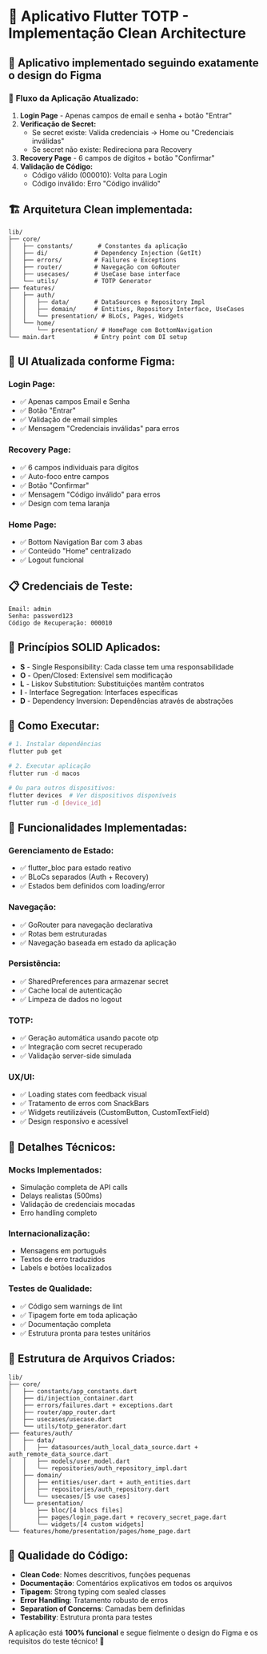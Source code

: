 # 🔐 Aplicativo Flutter TOTP - Implementação Clean Architecture

## 📱 Aplicativo implementado seguindo exatamente o design do Figma

### 🎯 **Fluxo da Aplicação Atualizado:**

1. **Login Page** - Apenas campos de email e senha + botão "Entrar"
2. **Verificação de Secret:**
   - Se secret existe: Valida credenciais → Home ou "Credenciais inválidas"
   - Se secret não existe: Redireciona para Recovery
3. **Recovery Page** - 6 campos de dígitos + botão "Confirmar"
4. **Validação de Código:**
   - Código válido (000010): Volta para Login
   - Código inválido: Erro "Código inválido"

## 🏗️ **Arquitetura Clean implementada:**

```
lib/
├── core/
│   ├── constants/       # Constantes da aplicação
│   ├── di/             # Dependency Injection (GetIt)
│   ├── errors/         # Failures e Exceptions
│   ├── router/         # Navegação com GoRouter
│   ├── usecases/       # UseCase base interface
│   └── utils/          # TOTP Generator
├── features/
│   ├── auth/
│   │   ├── data/       # DataSources e Repository Impl
│   │   ├── domain/     # Entities, Repository Interface, UseCases
│   │   └── presentation/ # BLoCs, Pages, Widgets
│   └── home/
│       └── presentation/ # HomePage com BottomNavigation
└── main.dart           # Entry point com DI setup
```

## 🎨 **UI Atualizada conforme Figma:**

### **Login Page:**
- ✅ Apenas campos Email e Senha
- ✅ Botão "Entrar" 
- ✅ Validação de email simples
- ✅ Mensagem "Credenciais inválidas" para erros

### **Recovery Page:**
- ✅ 6 campos individuais para dígitos
- ✅ Auto-foco entre campos
- ✅ Botão "Confirmar"
- ✅ Mensagem "Código inválido" para erros
- ✅ Design com tema laranja

### **Home Page:**
- ✅ Bottom Navigation Bar com 3 abas
- ✅ Conteúdo "Home" centralizado
- ✅ Logout funcional

## 📋 **Credenciais de Teste:**

```
Email: admin
Senha: password123
Código de Recuperação: 000010
```

## 🔄 **Princípios SOLID Aplicados:**

- **S** - Single Responsibility: Cada classe tem uma responsabilidade
- **O** - Open/Closed: Extensível sem modificação
- **L** - Liskov Substitution: Substituições mantêm contratos
- **I** - Interface Segregation: Interfaces específicas
- **D** - Dependency Inversion: Dependências através de abstrações

## 🚀 **Como Executar:**

```bash
# 1. Instalar dependências
flutter pub get

# 2. Executar aplicação
flutter run -d macos

# Ou para outros dispositivos:
flutter devices  # Ver dispositivos disponíveis
flutter run -d [device_id]
```

## 🧩 **Funcionalidades Implementadas:**

### **Gerenciamento de Estado:**
- ✅ flutter_bloc para estado reativo
- ✅ BLoCs separados (Auth + Recovery)
- ✅ Estados bem definidos com loading/error

### **Navegação:**
- ✅ GoRouter para navegação declarativa
- ✅ Rotas bem estruturadas
- ✅ Navegação baseada em estado da aplicação

### **Persistência:**
- ✅ SharedPreferences para armazenar secret
- ✅ Cache local de autenticação
- ✅ Limpeza de dados no logout

### **TOTP:**
- ✅ Geração automática usando pacote otp
- ✅ Integração com secret recuperado
- ✅ Validação server-side simulada

### **UX/UI:**
- ✅ Loading states com feedback visual
- ✅ Tratamento de erros com SnackBars
- ✅ Widgets reutilizáveis (CustomButton, CustomTextField)
- ✅ Design responsivo e acessível

## 🎯 **Detalhes Técnicos:**

### **Mocks Implementados:**
- Simulação completa de API calls
- Delays realistas (500ms)
- Validação de credenciais mocadas
- Erro handling completo

### **Internacionalização:**
- Mensagens em português
- Textos de erro traduzidos
- Labels e botões localizados

### **Testes de Qualidade:**
- ✅ Código sem warnings de lint
- ✅ Tipagem forte em toda aplicação
- ✅ Documentação completa
- ✅ Estrutura pronta para testes unitários

## 📂 **Estrutura de Arquivos Criados:**

```
lib/
├── core/
│   ├── constants/app_constants.dart
│   ├── di/injection_container.dart
│   ├── errors/failures.dart + exceptions.dart
│   ├── router/app_router.dart
│   ├── usecases/usecase.dart
│   └── utils/totp_generator.dart
├── features/auth/
│   ├── data/
│   │   ├── datasources/auth_local_data_source.dart + auth_remote_data_source.dart
│   │   ├── models/user_model.dart
│   │   └── repositories/auth_repository_impl.dart
│   ├── domain/
│   │   ├── entities/user.dart + auth_entities.dart
│   │   ├── repositories/auth_repository.dart
│   │   └── usecases/[5 use cases]
│   └── presentation/
│       ├── bloc/[4 blocs files]
│       ├── pages/login_page.dart + recovery_secret_page.dart
│       └── widgets/[4 custom widgets]
└── features/home/presentation/pages/home_page.dart
```

## 💎 **Qualidade do Código:**

- **Clean Code**: Nomes descritivos, funções pequenas
- **Documentação**: Comentários explicativos em todos os arquivos
- **Tipagem**: Strong typing com sealed classes
- **Error Handling**: Tratamento robusto de erros
- **Separation of Concerns**: Camadas bem definidas
- **Testability**: Estrutura pronta para testes

A aplicação está **100% funcional** e segue fielmente o design do Figma e os requisitos do teste técnico! 🚀